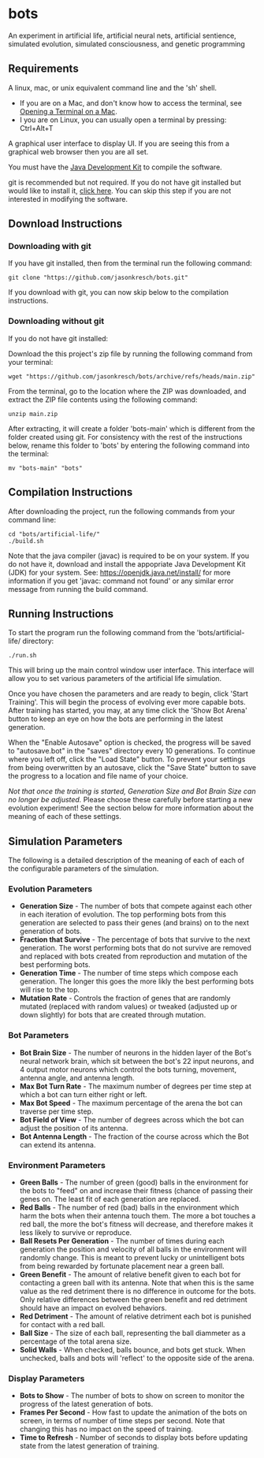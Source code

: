 # bots
An experiment in artificial life, artificial neural nets, artificial sentience, simulated evolution, simulated consciousness, and genetic programming

## Requirements

A linux, mac, or unix equivalent command line and the 'sh' shell.
- If you are on a Mac, and don't know how to access the terminal, see [Opening a Terminal on a Mac](https://support.apple.com/guide/terminal/open-or-quit-terminal-apd5265185d-f365-44cb-8b09-71a064a42125/mac).
- I you are on Linux, you can usually open a terminal by pressing: Ctrl+Alt+T

A graphical user interface to display UI. If you are seeing this from a graphical web browser then you are all set.

You must have the [Java Development Kit](https://openjdk.java.net/install/) to compile the software.

git is recommended but not required. If you do not have git installed but would like to install it, [click here](https://git-scm.com/book/en/v2/Getting-Started-Installing-Git). You can skip this step if you are not interested in modifying the software.

## Download Instructions

### Downloading with git

If you have git installed, then from the terminal run the following command:
  
  `git clone "https://github.com/jasonkresch/bots.git"`
  
If you download with git, you can now skip below to the compilation instructions.

### Downloading without git

If you do not have git installed:

Download the this project's zip file by running the following command from your terminal:

  `wget "https://github.com/jasonkresch/bots/archive/refs/heads/main.zip"`

From the terminal, go to the location where the ZIP was downloaded, and extract the ZIP file contents using the following command:

  `unzip main.zip`
  
After extracting, it will create a folder 'bots-main' which is different from the folder created using git. For consistency with the rest of the instructions below, rename this folder to 'bots' by entering the following command into the terminal:
  
  `mv "bots-main" "bots"`


## Compilation Instructions

After downloading the project, run the following commands from your command line:

```
cd "bots/artificial-life/"
./build.sh
```

Note that the java compiler (javac) is required to be on your system. If you do not have it, download and install the appopriate Java Development Kit (JDK) for your system. See: https://openjdk.java.net/install/ for more information if you get 'javac: command not found' or any similar error message from running the build command.

## Running Instructions

To start the program run the following command from the 'bots/artificial-life/ directory:

`./run.sh`

This will bring up the main control window user interface. This interface will allow you to set various parameters of the artificial life simulation.

Once you have chosen the parameters and are ready to begin, click 'Start Training'. This will begin the process of evolving ever more capable bots. After training has started, you may, at any time click the 'Show Bot Arena' button to keep an eye on how the bots are performing in the latest generation.

When the "Enable Autosave" option is checked, the progress will be saved to "autosave.bot" in the "saves" directory every 10 generations. To continue where you left off, click the "Load State" button. To prevent your settings from being overwritten by an autosave, click the "Save State" button to save the progress to a location and file name of your choice.

*Not that once the training is started, Generation Size and Bot Brain Size can no longer be adjusted.* Please choose these carefully before starting a new evolution experiment! See the section below for more information about the meaning of each of these settings.

## Simulation Parameters

The following is a detailed description of the meaning of each of each of the configurable parameters of the simulation.

### Evolution Parameters

* **Generation Size** - The number of bots that compete against each other in each iteration of evolution. The top performing bots from this generation are selected to pass their genes (and brains) on to the next generation of bots.
* **Fraction that Survive** - The percentage of bots that survive to the next generation. The worst performing bots that do not survive are removed and replaced with bots created from reproduction and mutation of the best performing bots.
* **Generation Time** - The number of time steps which compose each generation. The longer this goes the more likly the best performing bots will rise to the top.
* **Mutation Rate** - Controls the fraction of genes that are randomly mutated (replaced with random values) or tweaked (adjusted up or down slightly) for bots that are created through mutation.

### Bot Parameters

* **Bot Brain Size** - The number of neurons in the hidden layer of the Bot's neural network brain, which sit between the bot's 22 input neurons, and 4 output motor neurons which control the bots turning, movement, antenna angle, and antenna length.
* **Max Bot Turn Rate** - The maximum number of degrees per time step at which a bot can turn either right or left.
* **Max Bot Speed** - The maximum percentage of the arena the bot can traverse per time step.
* **Bot Field of View** - The number of degrees across which the bot can adjust the position of its antenna.
* **Bot Antenna Length** - The fraction of the course across which the Bot can extend its antenna.

### Environment Parameters

* **Green Balls** - The number of green (good) balls in the environment for the bots to "feed" on and increase their fitness (chance of passing their genes on. The least fit of each generation are replaced.
* **Red Balls** - The number of red (bad) balls in the environment which harm the bots when their antenna touch them. The more a bot touches a red ball, the more the bot's fitness will decrease, and therefore makes it less likely to survive or reproduce.
* **Ball Resets Per Generation** - The number of times during each generation the position and velocity of all balls in the environment will randomly change. This is meant to prevent lucky or unintelligent bots from being rewarded by fortunate placement near a green ball.
* **Green Benefit** - The amount of relative benefit given to each bot for contacting a green ball with its antenna. Note that when this is the same value as the red detriment there is no difference in outcome for the bots. Only relative differences between the green benefit and red detriment should have an impact on evolved behaviors.
* **Red Detriment** - The amount of relative detriment each bot is punished for contact with a red ball.
* **Ball Size** - The size of each ball, representing the ball diammeter as a percentage of the total arena size.
* **Solid Walls** - When checked, balls bounce, and bots get stuck. When unchecked, balls and bots will 'reflect' to the opposite side of the arena.

### Display Parameters

* **Bots to Show** - The number of bots to show on screen to monitor the progress of the latest generation of bots.
* **Frames Per Second** - How fast to update the animation of the bots on screen, in terms of number of time steps per second. Note that changing this has no impact on the speed of training.
* **Time to Refresh** - Number of seconds to display bots before updating state from the latest generation of training.


